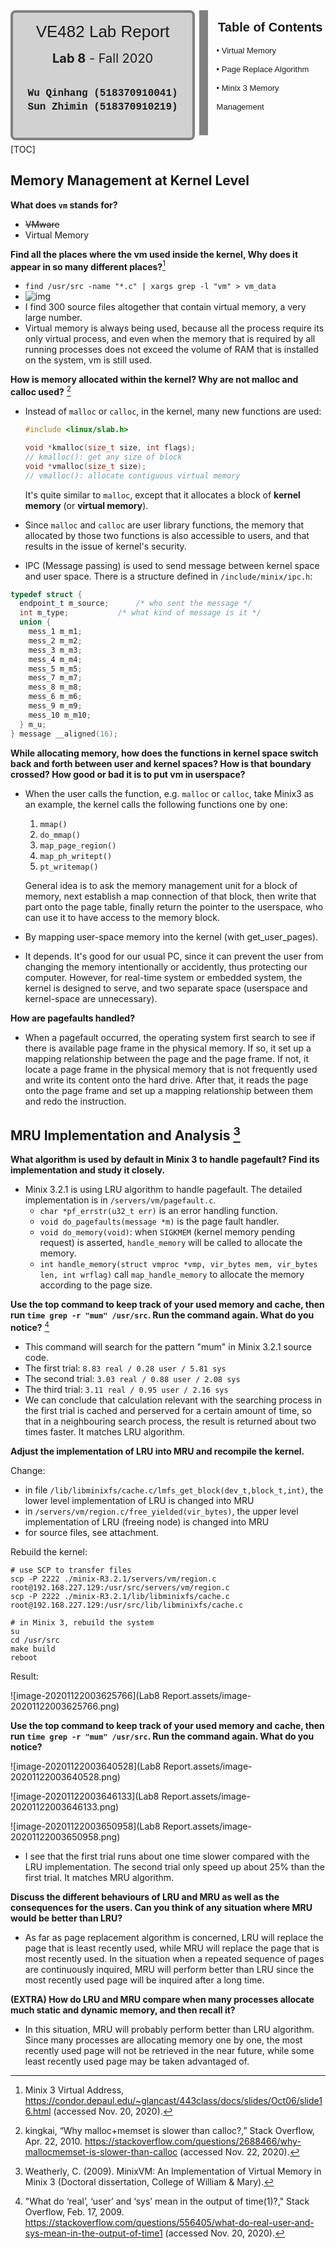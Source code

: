 <div style="width:60%;height:200px;text-align:center;border:14px solid #808080;border-top:none;border-left:none;border-bottom:none;display:inline-block">
    <div style="border:4px solid #808080;border-radius:8px;width:95%;height:100%;background-color: rgb(209, 209, 209);">
        <div style="width:100%;height:30%;text-align:center;line-height:60px;font-size:26px;font-family:'Lucida Sans', 'Lucida Sans Regular', 'Lucida Grande', 'Lucida Sans Unicode', Geneva, Verdana, sans-serif;">VE482 Lab Report</div>
        <div style="width:100%;height:18%;text-align:center;line-height:26px;font-size:20px;font-familny:'Lucida Sans', 'Lucida Sans Regular', 'Lucida Grande', 'Lucida Sans Unicode', Geneva, Verdana, sans-serif;"><b>Lab 8</b> - Fall 2020</div>
        <div style="width:100%;height:57%;text-align:center;font-size:16px;line-height:22px;font-family: 'Courier New', Courier, monospace;font-weight:300;"><br><b>Wu Qinhang (518370910041)<br>Sun Zhimin (518370910219)<br></b></div>
    </div>
</div>
<div style="width:35%;height:200px;display:inline-block;float:right">
    <div style="width:100%;height:25%;text-align:center;line-height:55px;font-size:20px;font-family:'Lucida Sans', 'Lucida Sans Regular', 'Lucida Grande', 'Lucida Sans Unicode', Geneva, Verdana, sans-serif;"><b>Table of Contents</b></div>
    <div style="width:100%;height:75%;text-align:left;margin-left:2px;line-height:30px;font-size:13px;font-family:Verdana, Geneva, Tahoma, sans-serif;font-weight:300;">• Virtual Memory<br>• Page Replace Algorithm<br>• Minix 3 Memory Management</div>
</div>



[TOC]
## Memory Management at Kernel Level
**What does `vm` stands for?**
- ~~VMware~~
- Virtual Memory

**Find all the places where the vm used inside the kernel, Why does it appear in so many different places?**[^3]

- `find /usr/src -name "*.c" | xargs grep -l "vm" > vm_data`
- ![img](https://notes.sjtu.edu.cn/uploads/upload_46600de7af7e88c8f1b9e8abc0a6685e.png)
- I find 300 source files altogether that contain virtual memory, a very large number.
- Virtual memory is always being used, because all the process require its only virtual process, and even when the memory that is required by all running processes does not exceed the volume of RAM that is installed on the system, vm is still used.

**How is memory allocated within the kernel? Why are not malloc and calloc used?** [^4]

- Instead of `malloc` or `calloc`, in the kernel, many new functions are used:

  ```c
  #include <linux/slab.h>
  
  void *kmalloc(size_t size, int flags);
  // kmalloc(): get any size of block
  void *vmalloc(size_t size);
  // vmalloc(): allocate contiguous virtual memory
  ```
  It's quite similar to `malloc`, except that it allocates a block of **kernel memory** (or **virtual memory**).

- Since `malloc` and `calloc` are user library functions, the memory that allocated by those two functions is also accessible to users, and that results in the issue of kernel's security.

- IPC (Message passing) is used to send message between kernel space and user space. There is a structure defined in `/include/minix/ipc.h`:
```c
typedef struct {
  endpoint_t m_source;		/* who sent the message */
  int m_type;			/* what kind of message is it */
  union {
	mess_1 m_m1;
	mess_2 m_m2;
	mess_3 m_m3;
	mess_4 m_m4;
	mess_5 m_m5;
	mess_7 m_m7;
	mess_8 m_m8;
	mess_6 m_m6;
	mess_9 m_m9;
	mess_10 m_m10;
  } m_u;
} message __aligned(16);
```

**While allocating memory, how does the functions in kernel space switch back and forth between user and kernel spaces? How is that boundary crossed? How good or bad it is to put vm in userspace?**
- When the user calls the function, e.g. `malloc` or `calloc`, take Minix3 as an example, the kernel calls the following functions one by one:

  1. `mmap()`
  2. `do_mmap()`
  3. `map_page_region()`
  4. `map_ph_writept()`
  5. `pt_writemap()`

  General idea is to ask the memory management unit for a block of memory, next establish a map connection of that block, then write that part onto the page table, finally return the pointer to the userspace, who can use it to have access to the memory block.

- By mapping user-space memory into the kernel (with get_user_pages).
- It depends. It's good for our usual PC, since it can prevent the user from changing the memory intentionally or accidently, thus protecting our computer. However, for real-time system or embedded system, the kernel is designed to serve, and two separate space (userspace and kernel-space are unnecessary).

**How are pagefaults handled?**
- When a pagefault occurred, the operating system first search to see if there is available page frame in the physical memory. If so, it set up a mapping relationship between the page and the page frame. If not, it locate a page frame in the physical memory that is not frequently used and write its content onto the hard drive. After that, it reads the page onto the page frame and set up a mapping relationship between them and redo the instruction.

## MRU Implementation and Analysis [^1]
**What algorithm is used by default in Minix 3 to handle pagefault? Find its implementation and study it closely.**

- Minix 3.2.1 is using LRU algorithm to handle pagefault. The detailed implementation is in `/servers/vm/pagefault.c`.
    - `char *pf_errstr(u32_t err)` is an error handling function.
    - `void do_pagefaults(message *m)` is the page fault handler.
    - `void do_memory(void)`: when `SIGKMEM` (kernel memory pending request) is asserted, `handle_memory` will be called to allocate the memory.
    - `int handle_memory(struct vmproc *vmp, vir_bytes mem, vir_bytes len, int wrflag)` call `map_handle_memory` to allocate the memory according to the page size.

**Use the top command to keep track of your used memory and cache, then run `time grep -r "mum" /usr/src`. Run the command again. What do you notice?** [^2]
- This command will search for the pattern "mum" in Minix 3.2.1 source code.
- The first trial: `8.83 real / 0.28 user / 5.81 sys`
- The second trial: `3.03 real / 0.88 user / 2.08 sys`
- The third trial: `3.11 real / 0.95 user / 2.16 sys`
- We can conclude that calculation relevant with the searching process in the first trial is cached and perserved for a certain amount of time, so that in a neighbouring search process, the result is returned about two times faster. It matches LRU algorithm. 

**Adjust the implementation of LRU into MRU and recompile the kernel.**

Change:

- in file `/lib/libminixfs/cache.c/lmfs_get_block(dev_t,block_t,int)`, the lower level implementation of LRU is changed into MRU
- in `/servers/vm/region.c/free_yielded(vir_bytes)`, the upper level implementation of LRU (freeing node) is changed into MRU
- for source files, see attachment.

Rebuild the kernel:
```shell
# use SCP to transfer files
scp -P 2222 ./minix-R3.2.1/servers/vm/region.c root@192.168.227.129:/usr/src/servers/vm/region.c
scp -P 2222 ./minix-R3.2.1/lib/libminixfs/cache.c  root@192.168.227.129:/usr/src/lib/libminixfs/cache.c

# in Minix 3, rebuild the system
su
cd /usr/src
make build
reboot
```

Result:

![image-20201122003625766](Lab8 Report.assets/image-20201122003625766.png)

**Use the top command to keep track of your used memory and cache, then run `time grep -r "mum" /usr/src`. Run the command again. What do you notice?**

![image-20201122003640528](Lab8 Report.assets/image-20201122003640528.png)

![image-20201122003646133](Lab8 Report.assets/image-20201122003646133.png)

![image-20201122003650958](Lab8 Report.assets/image-20201122003650958.png)

- I see that the first trial runs about one time slower compared with the LRU implementation. The second trial only speed up about 25% than the first trial. It matches MRU algorithm.

**Discuss the different behaviours of LRU and MRU as well as the consequences for the users. Can you think of any situation where MRU would be better than LRU?**
- As far as page replacement algorithm is concerned, LRU will replace the page that is least recently used, while MRU will replace the page that is most recently used. In the situation when a repeated sequence of pages are continuously inquired, MRU will perform better than LRU since the most recently used page will be inquired after a long time.

**(EXTRA) How do LRU and MRU compare when many processes allocate much static and dynamic memory, and then recall it?**
- In this situation, MRU will probably perform better than LRU algorithm. Since many processes are allocating memory one by one, the most recently used page will not be retrieved in the near future, while some least recently used page may be taken advantaged of.


[^1]: Weatherly, C. (2009). MinixVM: An Implementation of Virtual Memory in Minix 3 (Doctoral dissertation, College of William & Mary).
[^2]: "What do ‘real’, ‘user’ and ‘sys’ mean in the output of time(1)?," Stack Overflow, Feb. 17, 2009. https://stackoverflow.com/questions/556405/what-do-real-user-and-sys-mean-in-the-output-of-time1 (accessed Nov. 20, 2020).
[^3]: Minix 3 Virtual Address, https://condor.depaul.edu/~glancast/443class/docs/slides/Oct06/slide16.html (accessed Nov. 20, 2020).

[^4]: kingkai, “Why malloc+memset is slower than calloc?,” Stack Overflow, Apr. 22, 2010. https://stackoverflow.com/questions/2688466/why-mallocmemset-is-slower-than-calloc (accessed Nov. 22, 2020).